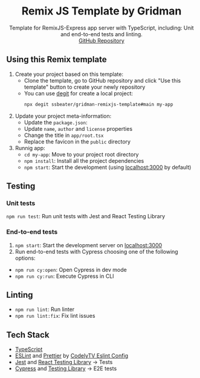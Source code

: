 
<h1 align="center">
  Remix JS Template by Gridman
</h1>

<p align="center">
  Template for RemixJS-Express app server with TypeScript, including: Unit and end-to-end tests and linting.
  <br />
  <a href="https://github.com/ssbeater/gridman-remixjs-template">GitHub Repository</a>
</p>

## Using this Remix template

1. Create your project based on this template:
   - Clone the template, go to GitHub repository and click "Use this template" button to create your newly repository
   - You can use [degit](https://github.com/Rich-Harris/degit) for create a local project:
     ```bash
     npx degit ssbeater/gridman-remixjs-template#main my-app
     ```
2. Update your project meta-information:
   -  Update the `package.json`:
   - Update `name`, `author` and `license` properties
   - Change the title in `app/root.tsx`
   - Replace the favicon in the `public` directory
3. Runnig app:
   - `cd my-app`: Move to your project root directory
   - `npm install`: Install all the project dependencies
   - `npm start`: Start the development (using [localhost:3000](http://localhost:3000) by default)

## Testing

### Unit tests

`npm run test`: Run unit tests with Jest and React Testing Library

### End-to-end tests

1. `npm start`: Start the development server on [localhost:3000](http://localhost:3000)
2. Run end-to-end tests with Cypress choosing one of the following options:
  - `npm run cy:open`: Open Cypress in dev mode
  - `npm run cy:run`: Execute Cypress in CLI

## Linting

- `npm run lint`: Run linter
- `npm run lint:fix`: Fix lint issues

## Tech Stack

- [TypeScript](https://www.typescriptlang.org)
- [ESLint](https://eslint.org) and [Prettier](https://prettier.io) by [CodelyTV Eslint Config](https://github.com/CodelyTV/eslint-config-codely)
- [Jest](https://jestjs.io) and [React Testing Library](https://testing-library.com/docs/react-testing-library/intro) -> Tests
- [Cypress](https://www.cypress.io) and [Testing Library](https://testing-library.com/docs/cypress-testing-library) -> E2E tests
